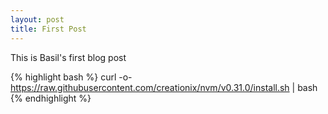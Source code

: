 ```yaml
---
layout: post
title: First Post
---
```


This is Basil's first blog post

{% highlight bash %}
curl -o- https://raw.githubusercontent.com/creationix/nvm/v0.31.0/install.sh | bash
{% endhighlight %}